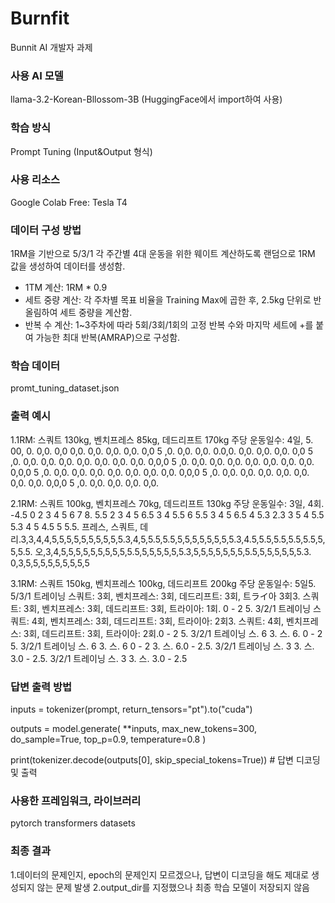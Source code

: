 # Burnfit
Bunnit AI 개발자 과제

### 사용 AI 모델
llama-3.2-Korean-Bllossom-3B (HuggingFace에서 import하여 사용)

### 학습 방식
Prompt Tuning (Input&Output 형식)

### 사용 리소스
Google Colab Free: Tesla T4

### 데이터 구성 방법
1RM을 기반으로 5/3/1 각 주간별 4대 운동을 위한 웨이트 계산하도록 랜덤으로 1RM 값을 생성하여 데이터를 생성함.
<br/>
- 1TM 계산: 1RM * 0.9
- 세트 중량 계산: 각 주차별 목표 비율을 Training Max에 곱한 후, 2.5kg 단위로 반올림하여 세트 중량을 계산함.
- 반복 수 계산: 1~3주차에 따라 5회/3회/1회의 고정 반복 수와 마지막 세트에 +를 붙여 가능한 최대 반복(AMRAP)으로 구성함.

### 학습 데이터
promt_tuning_dataset.json

### 출력 예시
1.1RM: 스쿼트 130kg, 벤치프레스 85kg, 데드리프트 170kg
주당 운동일수: 4일, 5. 00, 0. 0,0. 0,0 0,0. 0,0. 0,0. 0,0. 0,0 5
,0. 0,0. 0,0. 0.0,0. 0,0. 0,0. 0,0. 0,0 5
,0. 0,0. 0,0. 0,0. 0,0. 0,0. 0,0. 0,0. 0,0,0 5
,0. 0,0. 0,0. 0,0. 0,0. 0,0. 0,0. 0,0. 0,0,0 5
,0. 0,0. 0,0. 0,0. 0,0. 0,0. 0,0. 0,0. 0,0,0 5
,0. 0,0. 0,0. 0,0. 0,0. 0,0. 0,0. 0,0. 0,0,0 5
,0. 0,0. 0,0. 0,0. 0,0.

2.1RM: 스쿼트 100kg, 벤치프레스 70kg, 데드리프트 130kg
주당 운동일수: 3일, 4회. -4.5 0 2 3 4 5 6 7 8. 5.5 2 3 4 5 6.5 3 4 5.5 6 5.5 3 4 5 6.5 4 5.3 2.3 3 5 4 5.5 5.3 4 5 4.5 5 5.5. 프레스, 스쿼트, 데리.3,3,4,4,5,5,5,5,5,5,5,5,5,5.3,4,5,5.5,5.5,5,5,5,5,5,5,5,5.3,4.5,5.5,5.5,5.5,5.5,5,5,5.5. 오,3,4,5,5,5,5,5,5,5,5,5,5.5,5,5,5,5,5,5.3,5,5,5,5,5,5,5,5.5,5,5,5,5,5,5.3. 0,3,5,5,5,5,5,5,5,5,5

3.1RM: 스쿼트 150kg, 벤치프레스 100kg, 데드리프트 200kg
주당 운동일수: 5일5. 5/3/1 트레이닝 스쿼트: 3회, 벤치프레스: 3회, 데드리프트: 3회, 트ライ아 3회3. 스쿼트: 3회, 벤치프레스: 3회, 데드리프트: 3회, 트라이아: 1회. 0 - 2 5. 3/2/1 트레이닝 스쿼트: 4회, 벤치프레스: 3회, 데드리프트: 3회, 트라이아: 2회3. 스쿼트: 4회, 벤치프레스: 3회, 데드리프트: 3회, 트라이아: 2회.0 - 2 5. 3/2/1 트레이닝 스. 6 3. 스. 6. 0 - 2 5. 3/2/1 트레이닝 스. 6 3. 스. 6 0 - 2 3. 스. 6.0 - 2.5. 3/2/1 트레이닝 스. 3 3. 스. 3.0 - 2.5. 3/2/1 트레이닝 스. 3 3. 스. 3.0 - 2.5

### 답변 출력 방법
inputs = tokenizer(prompt, return_tensors="pt").to("cuda")

  outputs = model.generate(
    **inputs,
    max_new_tokens=300,
    do_sample=True,
    top_p=0.9,
    temperature=0.8
  )

  print(tokenizer.decode(outputs[0], skip_special_tokens=True)) # 답변 디코딩 및 출력

### 사용한 프레임워크, 라이브러리
pytorch
transformers
datasets

### 최종 결과
1.데이터의 문제인지, epoch의 문제인지 모르겠으나, 답변이 디코딩을 해도 제대로 생성되지 않는 문제 발생
2.output_dir를 지정했으나 최종 학습 모델이 저장되지 않음